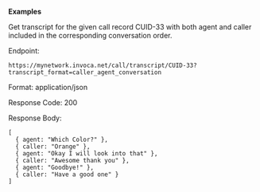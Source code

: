 **Examples**

Get transcript for the given call record <span
class="title-ref">CUID-33</span> with both agent and caller included in
the corresponding conversation order.

Endpoint:

`https://mynetwork.invoca.net/call/transcript/CUID-33?transcript_format=caller_agent_conversation`

Format: application/json

Response Code: 200

Response Body:

    [
      { agent: "Which Color?" },
      { caller: "Orange" },
      { agent: "Okay I will look into that" },
      { caller: "Awesome thank you" },
      { agent: "Goodbye!" },
      { caller: "Have a good one" }
    ]
